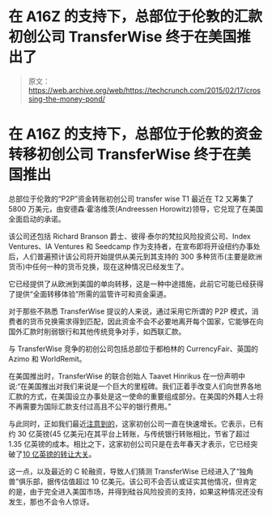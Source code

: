 # 在 A16Z 的支持下，总部位于伦敦的汇款初创公司 TransferWise 终于在美国推出了 

> 原文：<https://web.archive.org/web/https://techcrunch.com/2015/02/17/crossing-the-money-pond/>

# 在 A16Z 的支持下，总部位于伦敦的资金转移初创公司 TransferWise 终于在美国推出

总部位于伦敦的“P2P”资金转账初创公司 transfer wise T1 最近在 T2 又筹集了 5800 万美元，由安德森·霍洛维茨(Andreessen Horowitz)领导，它兑现了在美国全面启动的承诺。

该公司还包括 Richard Branson 爵士、彼得·泰尔的梵拉风险投资公司、Index Ventures、IA Ventures 和 Seedcamp 作为支持者，在宣布即将开设纽约办事处后，人们普遍预计该公司将开始提供从美元到其支持的 300 多种货币(主要是欧洲货币)中任何一种的货币兑换，现在这种情况已经发生了。

它已经提供了从欧洲到美国的单向转移，这是一种中途措施，此前它可能已经获得了提供“全面转移体验”所需的监管许可和资金渠道。

对于那些不熟悉 TransferWise 提议的人来说，通过采用它所谓的 P2P 模式，消费者的货币兑换需求得到匹配，因此资金不会不必要地离开每个国家，它能够在向国外汇款时削弱银行和其他传统竞争对手，如西联汇款。

与 TransferWise 竞争的初创公司包括总部位于都柏林的 CurrencyFair、英国的 Azimo 和 WorldRemit。

在美国推出时，TransferWise 的联合创始人 Taavet Hinrikus 在一份声明中说:“在美国推出对我们来说是一个巨大的里程碑。我们正着手改变人们向世界各地汇款的方式，在美国设立办事处是这一使命的重要组成部分。在美国的外籍人士将不再需要为国际汇款支付过高且不公平的银行费用。”

与此同时，正如我们最近[注意到的](https://web.archive.org/web/20221205124906/https://beta.techcrunch.com/2015/01/25/a16z-leads-58m-round-in-uks-transferwise-to-ramp-up-p2p-remittance-business/)，这家初创公司一直在快速增长。它表示，已有约 30 亿英镑(45 亿美元)在其平台上转账，与传统银行转账相比，节省了超过 1.35 亿英镑的成本。相比之下，这家初创公司只是在去年春天才表示，它已经突破了[10 亿英镑的转让大关](https://web.archive.org/web/20221205124906/https://beta.techcrunch.com/2014/04/14/you-know-whats-cool/)。

这一点，以及最近的 C 轮融资，导致人们猜测 TransferWise 已经进入了“独角兽”俱乐部，据传估值超过 10 亿美元。该公司不会否认或证实其他情况，但肯定的是，由于完全进入美国市场，并得到硅谷风险投资的支持，如果这种情况还没有发生，那也不会令人惊讶。